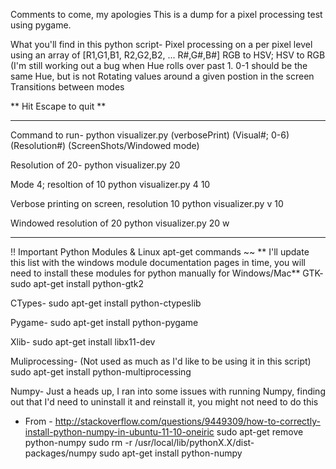 Comments to come, my apologies
This is a dump for a pixel processing test using pygame.

What you'll find in this python script-
Pixel processing on a per pixel level using an array of [R1,G1,B1, R2,G2,B2, ... R#,G#,B#]
RGB to HSV;  HSV to RGB (I'm still working out a bug when Hue rolls over past 1.  0-1 should be the same Hue, but is not
Rotating values around a given postion in the screen
Transitions between modes

** Hit Escape to quit **

-----------------

Command to run-
python visualizer.py (verbosePrint) (Visual#; 0-6) (Resolution#) (ScreenShots/Windowed mode)

Resolution of 20-
python visualizer.py 20

Mode 4; resoltion of 10
python visualizer.py 4 10

Verbose printing on screen, resolution 10
python visualizer.py v 10

Windowed resolution of 20
python visualizer.py 20 w

-----------------

!! Important Python Modules & Linux apt-get commands ~~
** I'll update this list with the windows module documentation pages in time, you will need to install these modules for python manually for Windows/Mac**
GTK-
sudo apt-get install python-gtk2

CTypes-
sudo apt-get install python-ctypeslib

Pygame-
sudo apt-get install python-pygame

Xlib-
sudo apt-get install libx11-dev

Muliprocessing- (Not used as much as I'd like to be using it in this script)
sudo apt-get install python-multiprocessing

Numpy-
Just a heads up, I ran into some issues with running Numpy, finding out that I'd need to uninstall it and reinstall it, you might not need to do this
- From - http://stackoverflow.com/questions/9449309/how-to-correctly-install-python-numpy-in-ubuntu-11-10-oneiric
sudo apt-get remove python-numpy
sudo rm -r /usr/local/lib/pythonX.X/dist-packages/numpy
sudo apt-get install python-numpy
